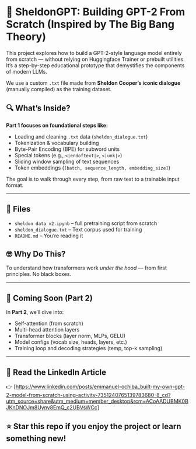 # 🧠 SheldonGPT: Building GPT-2 From Scratch (Inspired by The Big Bang Theory)

This project explores how to build a GPT-2-style language model entirely from scratch — without relying on Huggingface Trainer or prebuilt utilities. It’s a step-by-step educational prototype that demystifies the components of modern LLMs.

We use a custom `.txt` file made from **Sheldon Cooper’s iconic dialogue** (manually compiled) as the training dataset.

## 🔍 What’s Inside?

**Part 1 focuses on foundational steps like:**
- Loading and cleaning `.txt` data (`sheldon_dialogue.txt`)
- Tokenization & vocabulary building
- Byte-Pair Encoding (BPE) for subword units
- Special tokens (e.g., `<|endoftext|>`, `<|unk|>`)
- Sliding window sampling of text sequences
- Token embeddings (`[batch, sequence_length, embedding_size]`)

The goal is to walk through every step, from raw text to a trainable input format.

---

## 📁 Files
- `sheldon data v2.ipynb` – full pretraining script from scratch
- `sheldon_dialogue.txt` – Text corpus used for training
- `README.md` – You’re reading it

## 🤓 Why Do This?

To understand how transformers work *under the hood* — from first principles. No black boxes.

---

## 🚀 Coming Soon (Part 2)

In **Part 2**, we’ll dive into:
- Self-attention (from scratch)
- Multi-head attention layers
- Transformer blocks (layer norm, MLPs, GELU)
- Model configs (vocab size, heads, layers, etc.)
- Training loop and decoding strategies (temp, top-k sampling)

---

## 📖 Read the LinkedIn Article  
👉 [https://www.linkedin.com/posts/emmanuel-ochiba_built-my-own-gpt-2-model-from-scratch-using-activity-7351240765139783680-8_cd?utm_source=share&utm_medium=member_desktop&rcm=ACoAADUBMK0BJKnDNOJm8Uyny8EmQ_c2UBVsWCc]

## ⭐️ Star this repo if you enjoy the project or learn something new!
